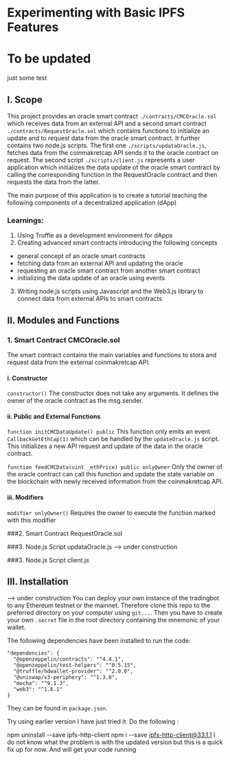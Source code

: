 # Experimenting with Basic IPFS Features

# To be updated
just some test


## I. Scope
This project provides  an oracle smart contract `./contracts/CMCOracle.sol` which receives data from an external API and a second smart contract `./contracts/RequestOracle.sol` which contains functions to initialize an update and to request data from the oracle smart contract. It further contains two node.js scripts. The first one `./scripts/updataOracle.js`, fetches data from the coinmakretcap API sends it to the oracle contract on request. The second script `./scripts/client.js` represents a user application which initializes the data update of the oracle smart contract by calling the corresponding function in the RequestOracle contract and then requests the data from the latter.  

The main purpose of this application is to create a tutorial teaching the following components of a decentralized application (dApp)

### Learnings:
1. Using Truffle as a development environment for dApps
2. Creating advanced smart contracts introducing the following concepts
  - general concept of an oracle smart contracts
  - fetching data from an external API and updating the oracle
  - requesting an oracle smart contract from another smart contract
  - initializing the data update of an oracle using events
3. Writing node.js scripts using Javascript and the Web3.js library to connect data from external APIs to smart contracts   

## II. Modules and Functions
### 1. Smart Contract CMCOracle.sol
The smart contract contains the main variables and functions to stora and request data from the external coinmakretcap API.

#### i. Constructor
`constructor()`
The constructor does not take any arguments. It defines the owner of the oracle contract as the msg.sender.

#### ii. Public and External Functions
`function initCMCDataUpdate() public`
This function only emits an event `CallbackGetEthCap(1)` which can be handled by the `updateOracle.js` script. This initializes a new API request and update of the data in the oracle contract.

`function feedCMCData(uint _ethPrice) public onlyOwner`
Only the owner of the oracle contract can call this function and update the state variable on the blockchain with newly received information from the coinmakretcap API.

#### iii. Modifiers
`modifier onlyOwner()`
Requires the owner to execute the function marked with this modifier

###2. Smart Contract RequestOracle.sol

###3. Node.js Script updataOracle.js
--> under construction

###3. Node.js Script client.js

## III. Installation
--> under construction
You can deploy your own instance of the tradingbot to any Ethereum testnet or the mainnet. Therefore clone this repo to the preferred directory on your computer using `git...`. Then you have to create your own `.secret` file in the root directory containing the mnemonic of your wallet.

The following dependencies have been installed to run the code:

```
"dependencies": {
  "@openzeppelin/contracts": "^4.4.1",
  "@openzeppelin/test-helpers": "^0.5.15",
  "@truffle/hdwallet-provider": "^2.0.0",
  "@uniswap/v3-periphery": "^1.3.0",
  "mocha": "^9.1.3",
  "web3": "^1.6.1"
}
```
They can be found in `package.json`.






Try using earlier version I have just tried it. Do the following :

npm uninstall --save ipfs-http-client
npm i --save ipfs-http-client@33.1.1
I do not know what the problem is with the updated version but this is a quick fix up for now. And will get your code running
